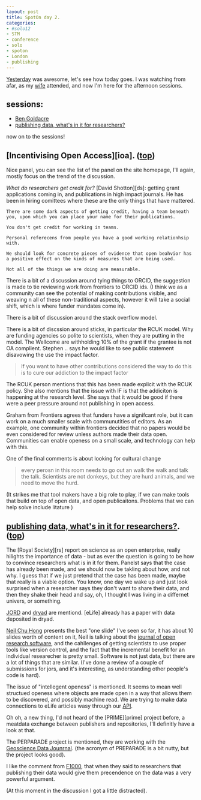```yaml
---
layout: post
title: SpotOn day 2. 
categories: 
- #solo12
- STM
- conference
- solo
- spoton
- London
- publishing
---
```


[Yesterday][yes] was awesome, let's see how today goes. I was watching from afar, as my [wife][gioia] attended, and now I'm here for the afternoon sessions. 

## sessions<a id="top">:</a>

- [Ben Goldacre](#oa)
- [publishing data, what's in it for researchers?](#data)


now on to the sessions! 

## [Incentivising Open Access][ioa]<a id="oa">.</a> ([top](#top))

Nice panel, you can see the list of the panel on the site homepage, I'll again, mostly focus on the trend of the discussion.

*What do researchers get credit for?*
	[David Shotton][ds]: getting grant applications coming in, and publications in high impact journals. He has been in hiring comittees where these are the only things that have mattered. 

	There are some dark aspects of getting credit, having a team beneath you, upon which you can place your name for their publications.

	You don't get credit for working in teams. 

	Personal referecens from people you have a good working relationhsip with. 

	We should look for concrete pieces of evidence that open beahvior has a positive effect on the kinds of measures that are being used.

	Not all of the things we are doing are measurable.

There is a bit of a discussion around tying things to ORCID, the suggestion is made to tie reviewing work from frontiers to ORCID ids. (I think we as a community can see the potential of making contributions visible, and weaving n all of these non-traditional aspects, however it will take a social shift, which is where funder mandates come in).

There is a bit of discussion around the stack overflow model. 

There is a bit of discssion around sticks, in particular the RCUK model. Why are funding agencies so polite to scientists, when they are putting in the model. The Wellcome are withholding 10% of the grant if the grantee is not OA complient. Stephen .. says he would like to see public statement disavowing the use the impact factor. 
>If you want to have other contributions considered the way to do this is to cure our addiction to the impact factor

The RCUK person mentions that this has been made explicit with the RCUK policy. She also mentions that the issue with IF is that the addiciton is happening at the research level. She says that it would be good if there were a peer pressure around not publishing in open access.

Graham from Frontiers agrees that funders have a signifcant role, but it can work on a much smaller scale with communutities of editors. As an example, one community within frontiers decided that no papers would be even considered for review unless authors made their data open. Communities can enable openess on a small scale, and technology can help with this. 

One of the final comments is about looking for cultural change
> every perosn in this room needs to go out an walk the walk and talk the talk. Scientists are not donkeys, but they are hurd animals, and we need to move the hurd.

(It strikes me that tool makers have a big role to play, if we can make tools that build on top of open data, and open publicaitons. Problems that we can help solve include litature )


[yes]: http://partiallyattended.com/2012/11/11/spoton-solo12-day1/
[gioia]: https://twitter.com/GioiaMosler
[iao]: http://www.nature.com/spoton/event/spoton-london-2012-incentivising-open-access-and-open-science-carrot-and-stick/


## [publishing data, what's in it for researchers?][pd]<a id="data">.</a> ([top](#top))

The [Royal Society][rs] report on science as an open enterprise, really hilights the importance of data - but as ever the question is going to be how to convince researchers what is in it for them. Panelst says that the case has already been made, and we should now be takling about how, and not why. I guess that if we just pretend that the case has been made, maybe that really is a viable option. You know, one day we wake up and just look surprised when a researcher says they don't want to share their data, and then they shake their head and say, oh, I thought I was living in a differnet univers, or something. 

[JORD][jd] and [dryad][dry] are mentiond. [eLife] already has a paper with data deposited in dryad. 

[Neil Chu Hong][nch] presents the best "one slide" I've seen so far, it has about 10 slides worth of content on it, Neil is talking about the [journal of open research software][jors], and the cahllenges of getting scientists to use proper tools like version control, and the fact that the incremental benefit for an individual researecher is pretty small. Software is not just data, but there are a lot of things that are similar. (I've done a review of a couple of submissions for jors, and it's interesting, as understanding other people's code is hard).

The issue of "intellegent openess" is mentioned. It seems to mean well structued openess where objects are made open in a way that allows them to be discovered, and possibly machine read. We are trying to make data connections to eLife articles wasy through our [API][eapi].

Oh oh, a new thing, I'd not heard of the [PRIME][prime] project before, a meatdata exchange between publishers and repositories, I'll definitly have a look at that. 

The PERPARADE project is mentioned, they are working with the [Geoscience Data Jounrnal][gdj]. (the acronym of PREPARADE is a bit nutty, but the project looks good). 

I like the comment from [F1000][f1p], that when they said to researchers that publishing their data would give them precendence on the data was a very powerful argument. 

(At this moment in the discussion I got a little distracted). 




[pd]: http://www.nature.com/spoton/event/spoton-london-2012-publishing-research-data-whats-in-it-for-me/
[jd]: http://crc.nottingham.ac.uk/projects/jord.php
[dry]: http://www.google.co.uk/search?q=dryad&oq=dryad&sugexp=chrome,mod=16&sourceid=chrome&ie=UTF-8
[nch]: https://twitter.com/npch
[jors]: http://openresearchsoftware.metajnl.com/
[eapi]: http://dev.elifesciences.org/
[prine]: http://www.jisc.ac.uk/whatwedo/programmes/di_researchmanagement/managingresearchdata/research-data-publication/prime.aspx
[gdj]: http://onlinelibrary.wiley.com/journal/10.1002/(ISSN)2049-6060
[f1p]: http://f1000.com/